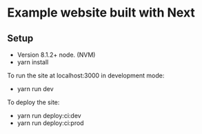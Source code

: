 # Example website built with Next

## Setup

  - Version 8.1.2+ node. (NVM)
  - yarn install

To run the site at localhost:3000 in development mode:
  - yarn run dev

To deploy the site:
  - yarn run deploy:ci:dev
  - yarn run deploy:ci:prod



